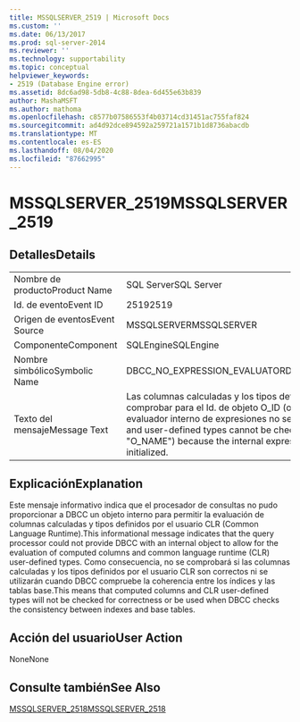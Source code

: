 ```yaml
---
title: MSSQLSERVER_2519 | Microsoft Docs
ms.custom: ''
ms.date: 06/13/2017
ms.prod: sql-server-2014
ms.reviewer: ''
ms.technology: supportability
ms.topic: conceptual
helpviewer_keywords:
- 2519 (Database Engine error)
ms.assetid: 8dc6ad98-5db8-4c88-8dea-6d455e63b839
author: MashaMSFT
ms.author: mathoma
ms.openlocfilehash: c8577b07586553f4b03714cd31451ac755faf824
ms.sourcegitcommit: ad4d92dce894592a259721a1571b1d8736abacdb
ms.translationtype: MT
ms.contentlocale: es-ES
ms.lasthandoff: 08/04/2020
ms.locfileid: "87662995"
---
```

# <a name="mssqlserver_2519"></a><span data-ttu-id="a4ed3-102">MSSQLSERVER_2519</span><span class="sxs-lookup"><span data-stu-id="a4ed3-102">MSSQLSERVER_2519</span></span>
    
## <a name="details"></a><span data-ttu-id="a4ed3-103">Detalles</span><span class="sxs-lookup"><span data-stu-id="a4ed3-103">Details</span></span>  
  
|||  
|-|-|  
|<span data-ttu-id="a4ed3-104">Nombre de producto</span><span class="sxs-lookup"><span data-stu-id="a4ed3-104">Product Name</span></span>|<span data-ttu-id="a4ed3-105">SQL Server</span><span class="sxs-lookup"><span data-stu-id="a4ed3-105">SQL Server</span></span>|  
|<span data-ttu-id="a4ed3-106">Id. de evento</span><span class="sxs-lookup"><span data-stu-id="a4ed3-106">Event ID</span></span>|<span data-ttu-id="a4ed3-107">2519</span><span class="sxs-lookup"><span data-stu-id="a4ed3-107">2519</span></span>|  
|<span data-ttu-id="a4ed3-108">Origen de eventos</span><span class="sxs-lookup"><span data-stu-id="a4ed3-108">Event Source</span></span>|<span data-ttu-id="a4ed3-109">MSSQLSERVER</span><span class="sxs-lookup"><span data-stu-id="a4ed3-109">MSSQLSERVER</span></span>|  
|<span data-ttu-id="a4ed3-110">Componente</span><span class="sxs-lookup"><span data-stu-id="a4ed3-110">Component</span></span>|<span data-ttu-id="a4ed3-111">SQLEngine</span><span class="sxs-lookup"><span data-stu-id="a4ed3-111">SQLEngine</span></span>|  
|<span data-ttu-id="a4ed3-112">Nombre simbólico</span><span class="sxs-lookup"><span data-stu-id="a4ed3-112">Symbolic Name</span></span>|<span data-ttu-id="a4ed3-113">DBCC_NO_EXPRESSION_EVALUATOR</span><span class="sxs-lookup"><span data-stu-id="a4ed3-113">DBCC_NO_EXPRESSION_EVALUATOR</span></span>|  
|<span data-ttu-id="a4ed3-114">Texto del mensaje</span><span class="sxs-lookup"><span data-stu-id="a4ed3-114">Message Text</span></span>|<span data-ttu-id="a4ed3-115">Las columnas calculadas y los tipos definidos por el usuario no se pueden comprobar para el Id. de objeto O_ID (objeto "O_NAME") porque el evaluador interno de expresiones no se pudo inicializar.</span><span class="sxs-lookup"><span data-stu-id="a4ed3-115">Computed columns and user-defined types cannot be checked for object ID O_ID (object "O_NAME") because the internal expression evaluator could not be initialized.</span></span>|  
  
## <a name="explanation"></a><span data-ttu-id="a4ed3-116">Explicación</span><span class="sxs-lookup"><span data-stu-id="a4ed3-116">Explanation</span></span>  
 <span data-ttu-id="a4ed3-117">Este mensaje informativo indica que el procesador de consultas no pudo proporcionar a DBCC un objeto interno para permitir la evaluación de columnas calculadas y tipos definidos por el usuario CLR (Common Language Runtime).</span><span class="sxs-lookup"><span data-stu-id="a4ed3-117">This informational message indicates that the query processor could not provide DBCC with an internal object to allow for the evaluation of computed columns and common language runtime (CLR) user-defined types.</span></span> <span data-ttu-id="a4ed3-118">Como consecuencia, no se comprobará si las columnas calculadas y los tipos definidos por el usuario CLR son correctos ni se utilizarán cuando DBCC compruebe la coherencia entre los índices y las tablas base.</span><span class="sxs-lookup"><span data-stu-id="a4ed3-118">This means that computed columns and CLR user-defined types will not be checked for correctness or be used when DBCC checks the consistency between indexes and base tables.</span></span>  
  
## <a name="user-action"></a><span data-ttu-id="a4ed3-119">Acción del usuario</span><span class="sxs-lookup"><span data-stu-id="a4ed3-119">User Action</span></span>  
 <span data-ttu-id="a4ed3-120">None</span><span class="sxs-lookup"><span data-stu-id="a4ed3-120">None</span></span>  
  
## <a name="see-also"></a><span data-ttu-id="a4ed3-121">Consulte también</span><span class="sxs-lookup"><span data-stu-id="a4ed3-121">See Also</span></span>  
 [<span data-ttu-id="a4ed3-122">MSSQLSERVER_2518</span><span class="sxs-lookup"><span data-stu-id="a4ed3-122">MSSQLSERVER_2518</span></span>](mssqlserver-2518-database-engine-error.md)  
  
  
